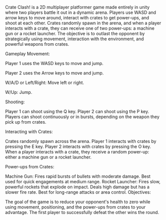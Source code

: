 Crate Clash! is a 2D multiplayer platformer game made entirely in unity where two players battle it out in a dynamic arena. Players use WASD and arrow keys to move around,
interact with crates to get power-ups, and shoot at each other. Crates randomly spawn in the arena, and when a player interacts with a crate,
they can receive one of two power-ups: a machine gun or a rocket launcher. The objective is to outlast the opponent by strategically using movement,
interaction with the environment, and powerful weapons from crates.

Gameplay
Movement:

Player 1 uses the WASD keys to move and jump.

Player 2 uses the Arrow keys to move and jump.

W/A/D or Left/Right: Move left or right.

W/Up: Jump.

Shooting:

Player 1 can shoot using the Q key.
Player 2 can shoot using the P key.
Players can shoot continuously or in bursts, depending on the weapon they pick up from crates.

Interacting with Crates:

Crates randomly spawn across the arena.
Player 1 interacts with crates by pressing the E key.
Player 2 interacts with crates by pressing the O key.
When a player interacts with a crate, they receive a random power-up: either a machine gun or a rocket launcher.

Power-ups from Crates:

Machine Gun: Fires rapid bursts of bullets with moderate damage. Best used for quick engagements at medium range.
Rocket Launcher: Fires slow, powerful rockets that explode on impact. Deals high damage but has a slower fire rate. Best for long-range attacks or area control.
Objectives:

The goal of the game is to reduce your opponent's health to zero while using movement, positioning, and the power-ups from crates to your advantage.
The first player to successfully defeat the other wins the round.
